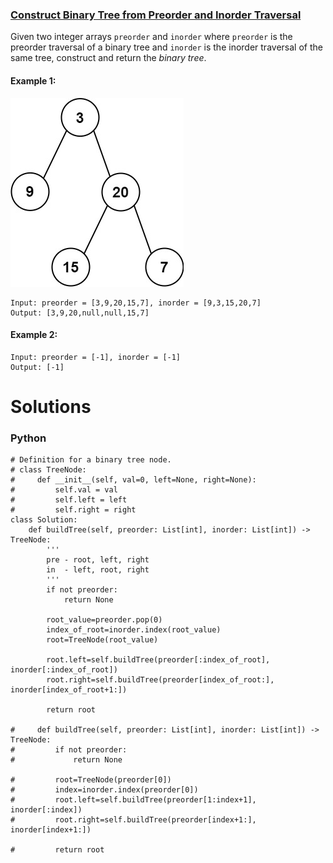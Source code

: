 ### [Construct Binary Tree from Preorder and Inorder Traversal](https://leetcode.com/problems/construct-binary-tree-from-preorder-and-inorder-traversal/) <br>

Given two integer arrays `preorder` and `inorder` where `preorder` is the preorder traversal of a binary tree and `inorder` is the inorder traversal of the same tree, construct and return the *binary tree*.



#### Example 1:
<img src="../../../../images/105tree.jpg">

```
Input: preorder = [3,9,20,15,7], inorder = [9,3,15,20,7]
Output: [3,9,20,null,null,15,7]

```

#### Example 2:

```
Input: preorder = [-1], inorder = [-1]
Output: [-1]

```

# Solutions

### Python
```
# Definition for a binary tree node.
# class TreeNode:
#     def __init__(self, val=0, left=None, right=None):
#         self.val = val
#         self.left = left
#         self.right = right
class Solution:
    def buildTree(self, preorder: List[int], inorder: List[int]) -> TreeNode:
        '''
        pre - root, left, right
        in  - left, root, right
        '''
        if not preorder:
            return None
        
        root_value=preorder.pop(0)
        index_of_root=inorder.index(root_value)
        root=TreeNode(root_value)
        
        root.left=self.buildTree(preorder[:index_of_root], inorder[:index_of_root])
        root.right=self.buildTree(preorder[index_of_root:], inorder[index_of_root+1:])
            
        return root
    
#     def buildTree(self, preorder: List[int], inorder: List[int]) -> TreeNode:        
#         if not preorder:
#             return None
        
#         root=TreeNode(preorder[0])
#         index=inorder.index(preorder[0])
#         root.left=self.buildTree(preorder[1:index+1], inorder[:index])
#         root.right=self.buildTree(preorder[index+1:], inorder[index+1:])
        
#         return root

```
